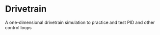# Drivetrain
A one-dimensional drivetrain simulation to practice and test PID and other control loops
